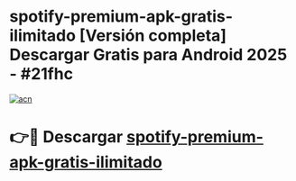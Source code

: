 # spotify-premium-apk-gratis-ilimitado  [Versión completa] Descargar Gratis para Android 2025 - #21fhc

[![acn](https://github.com/user-attachments/assets/0f9c940e-d8b0-45ae-aac7-cd30a18b3e1c)](https://apps.freeplayer.one?title=spotify-premium-apk-gratis-ilimitado&ref=9F)

# 👉🔴 Descargar [spotify-premium-apk-gratis-ilimitado](https://apps.freeplayer.one?title=spotify-premium-apk-gratis-ilimitado&ref=9F)